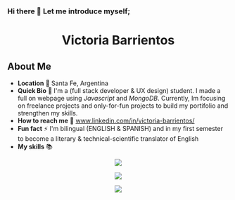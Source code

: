 ### Hi there 👋 Let me introduce myself;

<h1 align="center">Victoria Barrientos</h1>

## About Me
- **Location** 📍 Santa Fe, Argentina
- **Quick Bio** 🌱 I'm a (full stack developer & UX design) student. I made a full on webpage using *Javascript* and *MongoDB*. Currently, Im focusing on freelance projects and only-for-fun projects to build my portifolio and strengthen my skills. 
- **How to reach me** 📩 www.linkedin.com/in/victoria-barrientos/
-  **Fun fact** ⚡ I'm bilingual (ENGLISH & SPANISH) and in my first semester to become a literary & technical-scientific translator of English
-  **My skills** 📚 


 <p align="center">
  <a href="https://skillicons.dev">
    <img src="https://skillicons.dev/icons?i=css,html,react,redux" />
  </a>
</p>
 <p align="center">
  <a href="https://skillicons.dev">
    <img src="https://skillicons.dev/icons?i=js,nodejs,express,mongodb" />
  </a>
</p>
<p align="center">
  <a href="https://skillicons.dev">
    <img src="https://skillicons.dev/icons?i=git,vscode,figma" />
  </a>
  </p>


<!--
**Victoria-Barrientos/Victoria-Barrientos** is a ✨ _special_ ✨ repository because its `README.md` (this file) appears on your GitHub profile.

Here are some ideas to get you started:

- 🔭 I’m currently working on ...
- 🌱 I’m currently learning ...
- 👯 I’m looking to collaborate on ...
- 🤔 I’m looking for help with ...
- 💬 Ask me about ...
- 📫 How to reach me: ...
- 😄 Pronouns: ...
- ⚡ Fun fact: ...
-->
